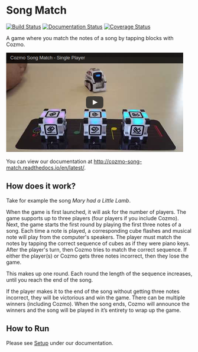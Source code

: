 # Song Match

[![Build Status](https://travis-ci.org/gbroques/cozmo-song-match.svg?branch=master)](https://travis-ci.org/gbroques/cozmo-song-match)
[![Documentation Status](https://readthedocs.org/projects/cozmo-song-match/badge/?version=latest)](http://cozmo-song-match.readthedocs.io/en/latest/?badge=latest)
[![Coverage Status](https://coveralls.io/repos/github/gbroques/cozmo-song-match/badge.svg?branch=master)](https://coveralls.io/github/gbroques/cozmo-song-match?branch=master)

A game where you match the notes of a song by tapping blocks with Cozmo.

[![Cozmo Song Match Video](cozmo-song-match.png)](https://www.youtube.com/watch?v=QqDeNlMwzvg&t=3s&list=PLesiP49zG6skUxroov9oCfs_aiWAZ3bYs&index=1)

You can view our documentation at http://cozmo-song-match.readthedocs.io/en/latest/.

## How does it work?
Take for example the song *Mary had a Little Lamb*.

When the game is first launched, it will ask for the number of players. The game supports up to three players (four players if you include Cozmo). Next, the game starts the first round by playing the first three notes of a song. Each time a note is played, a corresponding cube flashes and musical note will play from the computer's speakers. The player must match the notes by tapping the correct sequence of cubes as if they were piano keys. After the player's turn, then Cozmo tries to match the correct sequence. If either the player(s) or Cozmo gets three notes incorrect, then they lose the game.

This makes up one round. Each round the length of the sequence increases, until you reach the end of the song.

If the player makes it to the end of the song without getting three notes incorrect, they will be victorious and win the game. There can be multiple winners (including Cozmo). When the song ends, Cozmo will announce the winners and the song will be played in it’s entirety to wrap up the game. 

## How to Run
Please see [Setup](http://cozmo-song-match.readthedocs.io/en/latest/pages/setup.html) under our documentation.
